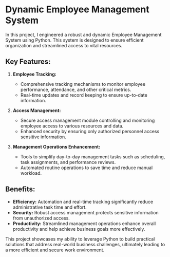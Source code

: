 # Dynamic Employee Management System

In this project, I engineered a robust and dynamic Employee Management System using Python. This system is designed to ensure efficient organization and streamlined access to vital resources. 

## Key Features:

1. **Employee Tracking:**
   - Comprehensive tracking mechanisms to monitor employee performance, attendance, and other critical metrics.
   - Real-time updates and record keeping to ensure up-to-date information.

2. **Access Management:**
   - Secure access management module controlling and monitoring employee access to various resources and data.
   - Enhanced security by ensuring only authorized personnel access sensitive information.

3. **Management Operations Enhancement:**
   - Tools to simplify day-to-day management tasks such as scheduling, task assignments, and performance reviews.
   - Automated routine operations to save time and reduce manual workload.

## Benefits:

- **Efficiency:** Automation and real-time tracking significantly reduce administrative task time and effort.
- **Security:** Robust access management protects sensitive information from unauthorized access.
- **Productivity:** Streamlined management operations enhance overall productivity and help achieve business goals more effectively.

This project showcases my ability to leverage Python to build practical solutions that address real-world business challenges, ultimately leading to a more efficient and secure work environment.
